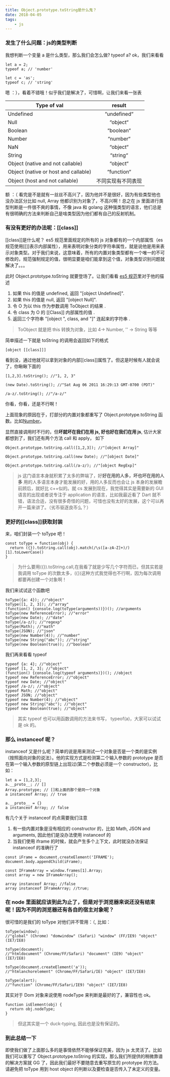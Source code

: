 ```yaml
---
title: Object.prototype.toString是什么鬼？
date: 2018-04-05
tags:
    - js
---
```


### 发生了什么问题：js的类型判断

<!-- more -->

我想判断一个变量 a 是什么类型，那么我们会怎么做? typeof a? ok，我们来看看

```
let a = 2;
typeof a; // 'number'

let c = 'as';
typeof c; // 'string'
```

嗯 ：），看着不错哦！似乎我们是解决了，可惜啊，让我们来看一张表

| Type of val                          |       result       |
| ------------------------------------ | :----------------: |
| Undefined                            |    “undefined“     |
| Null                                 |      “object“      |
| Boolean                              |     “boolean“      |
| Number                               |      “number“      |
| NaN                                  |      “object“      |
| String                               |      “string“      |
| Object (native and not callable)     |      “object“      |
| Object (native or host and callable) |     “function“     |
| Object (host and not callable)       | 不同实现有不同表现 |

额 ：（ 看完是不是就有一丝丝不高兴了，因为他并不是很好，因为有些类型他也没办法区分比如 null, Array 他都识别为对象了，不高兴啊！总之在 js 里面进行类型判断是一件很不爽的事情，不像 java 和 golang 这种强类型的语言，他们总是有很明确的方法来判断自己是啥类型因为他们都有自己的反射机制。

### 有没有更好的办法呢：[[class]]

[[class]]是什么呢？ es5 规范里面规定的所有的 js 对象都有的一个内部属性（es 规范使用[[]]表示内部属性），用来表明对象分类的字符串属性，就是说他是用来表示对象类型。对于我们来说，这意味着，所有的内置对象类型都有一个唯一的不可修改的，规范强制规定的值，很明显要是咱们能拿到这个值，对象类型识别问题就解决了。。。

此时 Object.prototype.toString 就要登场了。让我们看看 [es5 规范](http://lzw.me/pages/ecmascript/#304)里对于他的描述

1.  如果 this 的值是 undefined, 返回 "[object Undefined]".
2.  如果 this 的值是 null, 返回 "[object Null]".
3.  令 O 为以 this 作为参数调用 ToObject 的结果 .
4.  令 class 为 O 的 [[Class]] 内部属性的值 .
5.  返回三个字符串 "[object ", class, and "]" 连起来的字符串 .

> ToObject 就是把 this 转换为对象，比如 4-> Number, '' -> String 等等

简单描述一下就是 toString 的调用会返回如下的格式

```
[object [[class]]]
```

看到没，通过他就可以拿到对象的内部[[class]]属性了。但这是时候有人就会说了，你瞅瞅下面的

```
[1,2,3].toString(); //"1, 2, 3"

(new Date).toString(); //"Sat Aug 06 2011 16:29:13 GMT-0700 (PDT)"

/a-z/.toString(); //"/a-z/"
```

你看，你看，还是不行啊！

上面现象的原因在于，打部分的内置对象都重写了 Object.prototype.toString 函数。比如[Number](http://lzw.me/pages/ecmascript/#426)。

显然直接调用时不行的，但**坏就坏在我们在用 js, 好也好在我们在用 js**, 估计大家都想到了，我们还有两个方法 call 和 apply， 如下

```
Object.prototype.toString.call([1,2,3]); //"[object Array]"

Object.prototype.toString.call(new Date); //"[object Date]"

Object.prototype.toString.call(/a-z/); //"[object RegExp]"
```

> js 这门语言本身就积累了太多的弊端了，好**好在用的人多，坏也坏在用的人多** 用的人多语言本身才能发展的好，用的人多反而也会让 js 本身的发展瞻前顾后，就好比 c++似的。就 cs 发展到现在，我觉得其实是需要新的 GUI 语言的出现或者说专注于 application 的语言，比如我最近看了 Dart 就不错，语法合适，没有很多奇怪的问题，可惜也没有太好的发展，这个可以再开一篇来讲了。（劣币驱逐良币么？）

### 更好的[[class]]获取封装

来，咱们封装一个 toType 吧！

```
const toType = function(obj) {
  return ({}).toString.call(obj).match(/\s([a-zA-Z]+)/)[1].toLowerCase()
}
```

> 为什么要用({}).toString.call,在我看了就是少写几个字符而已，但其实若是我调用 toType 的次数太多，({})这种方式我觉得也不行啊，因为每次调用都要再创建一个对象啊！

我们来试试这个函数吧

```
toType({a: 4}); //"object"
toType([1, 2, 3]); //"array"
(function() {console.log(toType(arguments))})(); //arguments
toType(new ReferenceError); //"error"
toType(new Date); //"date"
toType(/a-z/); //"regexp"
toType(Math); //"math"
toType(JSON); //"json"
toType(new Number(4)); //"number"
toType(new String("abc")); //"string"
toType(new Boolean(true)); //"boolean"
```

我们再来看看 typeof

```
typeof {a: 4}; //"object"
typeof [1, 2, 3]; //"object"
(function() {console.log(typeof arguments)})(); //object
typeof new ReferenceError; //"object"
typeof new Date; //"object"
typeof /a-z/; //"object"
typeof Math; //"object"
typeof JSON; //"object"
typeof new Number(4); //"object"
typeof new String("abc"); //"object"
typeof new Boolean(true); //"object"
```

> 其实 typeof 也可以用函数调用的方法来书写， typeof(a)，大家可以试试是 ok 的。

### 那么 instanceof 呢？

instanceof 又是什么呢？简单的说是用来测试一个对象是否是一个类的是实例（按照面向对象的说法）。他的实现方式是检测第二个输入参数的 prototype 是否在第一个输入参数的原型链上出现过(第二个参数必须是一个 constructor)，比如：

```
let a = [1,2,3];
a.__proto__; // []
Array.prototype; // []和上面的那个是同一个对象
a instanceof Array; // true

a.__proto__ = {}
a instanceof Array; // false
```

有几个关于 instanceof 的点需要我们注意

1.  有一些内置对象是没有相应的 constructor 的，比如 Math, JSON and arguments, 因此他们是没办法使用 instanceof 的
2.  当我们使用 iframe 的时候，就会产生多个上下文，此时就没办法保证 instanceof 的准确行了

```
const iFrame = document.createElement('IFRAME');
document.body.appendChild(iFrame);

const IFrameArray = window.frames[1].Array;
const array = new IFrameArray();

array instanceof Array; //false
array instanceof IFrameArray; //true;
```

### 在 node 里面就应该到此为止了，但是对于浏览器来说还没有结束呢！因为不同的浏览器还有各自的宿主对象呢？

很可惜的是我们的 toType 对他们并不管用：（, 比如：

```
toType(window);
//"global" (Chrome) "domwindow" (Safari) "window" (FF/IE9) "object" (IE7/IE8)

toType(document);
//"htmldocument" (Chrome/FF/Safari) "document" (IE9) "object" (IE7/IE8)

toType(document.createElement('a'));
//"htmlanchorelement" (Chrome/FF/Safari/IE) "object" (IE7/IE8)

toType(alert);
//"function" (Chrome/FF/Safari/IE9) "object" (IE7/IE8)
```

其实对于 Dom 对象来说使用 nodeType 来判断是最好的了，兼容性也 ok。

```
function isElement(obj) {
  return obj.nodeType;
}
```

> 但这其实是一个 duck-typing, 因此也是没有保证的。

### 到此总结一下

即使我们做了上面那么多的是事情依然不能够保证完美，因为 js 太灵活了。比如我们可以重写了 Object.prototype.toString 的实现，那么我们所提供的稍微靠谱的解决方案就 GG 了，因此我们最好不要随意去重写原生的 prototype 的方法。请避免把 toType 用到 host object 的判断以及要检查是否传入了未定义的变量。
